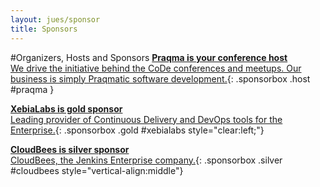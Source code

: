 ```yaml
---
layout: jues/sponsor
title: Sponsors
---
```

#Organizers, Hosts and Sponsors
[__Praqma is your conference host__<br/>We drive the initiative behind the CoDe conferences and meetups. Our business is simply Praqmatic  software development.](/jues15/sponsors/praqma.html){: .sponsorbox  .host #praqma }


[__XebiaLabs is gold sponsor__<br/>Leading provider of Continuous Delivery and DevOps tools for the Enterprise.](/jues15/sponsors/xebialabs.html){: .sponsorbox .gold #xebialabs style="clear:left;"}

[__CloudBees is silver sponsor__<br/>CloudBees, the Jenkins Enterprise company.](/jues15/sponsors/cloudbees.html){: .sponsorbox .silver #cloudbees style="vertical-align:middle"}

<div style="clear:both;">&nbsp;</div>

<!--
## Community sponsorship
Show your support for the Jenkins CI Open Source community by sponsoring the 2015 Jenkins User Event Scandinavia in Copenhagen. Apart from supporting the community, sponsorships offer benefits like brand awareness and common goodwill within the community. Becoming a JUES15 Community Sponsor positions your business as an important partner and supporter in the community.
<br/><br/>



####The Deal:

* An exclusive group ticket valid for 5 people at twice the price of ordinary tickets
* Simply purchase the sponsorship online [Community Sponsorship](http://www.eventbrite.com/e/jenkins-user-event-scandinavia-2015-tickets-17385654962?aff=erellivorg){: target="_blank"}
* The possibility to donate a raffle prize of your choice

####Benefits:
* 5 conference entry passes
* Logo on web, printed program, conference roll-ups, and conference token
* Take stage in the name of your company to hand over raffle prize
* Good community karma & valuable exposure of your business within the CoDeU community
-->
